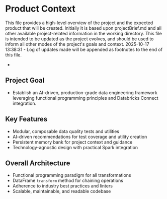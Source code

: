 # Product Context

This file provides a high-level overview of the project and the expected product that will be created. Initially it is based upon projectBrief.md and all other available project-related information in the working directory. This file is intended to be updated as the project evolves, and should be used to inform all other modes of the project's goals and context.
2025-10-17 13:38:31 - Log of updates made will be appended as footnotes to the end of this file.

*

## Project Goal

*   Establish an AI-driven, production-grade data engineering framework leveraging functional programming principles and Databricks Connect integration.

## Key Features

*   Modular, composable data quality tests and utilities
*   AI-driven recommendations for test coverage and utility creation
*   Persistent memory bank for project context and guidance
*   Technology-agnostic design with practical Spark integration

## Overall Architecture

*   Functional programming paradigm for all transformations
*   DataFrame `transform` method for chaining operations
*   Adherence to industry best practices and linters
*   Scalable, maintainable, and readable codebase